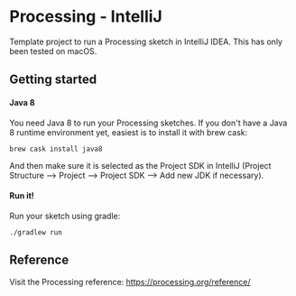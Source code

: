 # Processing - IntelliJ

Template project to run a Processing sketch in IntelliJ IDEA. This has only been tested on macOS.

## Getting started

#### Java 8

You need Java 8 to run your Processing sketches. If you don't have a Java 8 runtime environment yet, easiest is to install it with brew cask:

```
brew cask install java8
```

And then make sure it is selected as the Project SDK in IntelliJ (Project Structure --> Project --> Project SDK --> Add new JDK if necessary).

#### Run it!

Run your sketch using gradle:

```
./gradlew run
```

## Reference

Visit the Processing reference: https://processing.org/reference/
